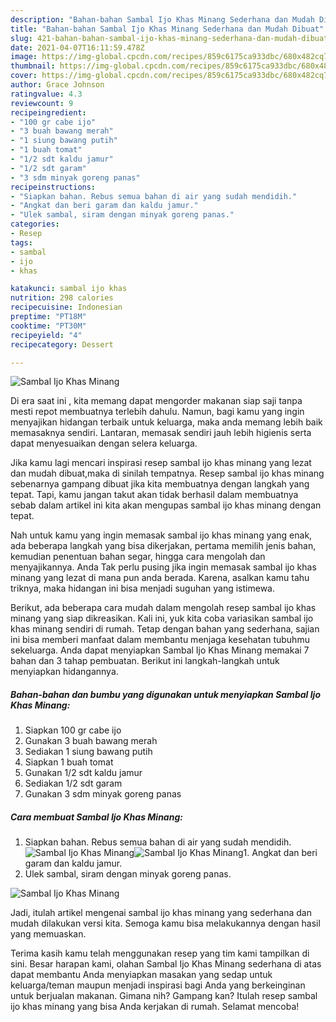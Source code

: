 ```yaml
---
description: "Bahan-bahan Sambal Ijo Khas Minang Sederhana dan Mudah Dibuat"
title: "Bahan-bahan Sambal Ijo Khas Minang Sederhana dan Mudah Dibuat"
slug: 421-bahan-bahan-sambal-ijo-khas-minang-sederhana-dan-mudah-dibuat
date: 2021-04-07T16:11:59.478Z
image: https://img-global.cpcdn.com/recipes/859c6175ca933dbc/680x482cq70/sambal-ijo-khas-minang-foto-resep-utama.jpg
thumbnail: https://img-global.cpcdn.com/recipes/859c6175ca933dbc/680x482cq70/sambal-ijo-khas-minang-foto-resep-utama.jpg
cover: https://img-global.cpcdn.com/recipes/859c6175ca933dbc/680x482cq70/sambal-ijo-khas-minang-foto-resep-utama.jpg
author: Grace Johnson
ratingvalue: 4.3
reviewcount: 9
recipeingredient:
- "100 gr cabe ijo"
- "3 buah bawang merah"
- "1 siung bawang putih"
- "1 buah tomat"
- "1/2 sdt kaldu jamur"
- "1/2 sdt garam"
- "3 sdm minyak goreng panas"
recipeinstructions:
- "Siapkan bahan. Rebus semua bahan di air yang sudah mendidih."
- "Angkat dan beri garam dan kaldu jamur."
- "Ulek sambal, siram dengan minyak goreng panas."
categories:
- Resep
tags:
- sambal
- ijo
- khas

katakunci: sambal ijo khas 
nutrition: 298 calories
recipecuisine: Indonesian
preptime: "PT18M"
cooktime: "PT30M"
recipeyield: "4"
recipecategory: Dessert

---
```



![Sambal Ijo Khas Minang](https://img-global.cpcdn.com/recipes/859c6175ca933dbc/680x482cq70/sambal-ijo-khas-minang-foto-resep-utama.jpg)

Di era  saat ini , kita memang dapat mengorder makanan siap saji tanpa mesti repot membuatnya terlebih dahulu. Namun, bagi kamu yang ingin menyajikan hidangan terbaik untuk keluarga, maka anda memang lebih baik memasaknya sendiri. Lantaran, memasak sendiri jauh lebih higienis serta dapat menyesuaikan dengan selera keluarga.

Jika kamu lagi mencari inspirasi resep sambal ijo khas minang yang lezat dan mudah dibuat,maka di sinilah tempatnya. Resep sambal ijo khas minang  sebenarnya gampang dibuat jika kita membuatnya dengan langkah yang tepat. Tapi, kamu jangan takut akan tidak berhasil dalam membuatnya 
sebab dalam artikel ini kita akan mengupas sambal ijo khas minang dengan tepat.  



Nah untuk kamu yang ingin memasak sambal ijo khas minang yang enak, ada beberapa langkah yang bisa dikerjakan, pertama memilih jenis bahan, kemudian penentuan bahan segar, hingga cara mengolah dan menyajikannya. Anda Tak perlu pusing jika ingin memasak sambal ijo khas minang yang lezat di mana pun anda berada. Karena, asalkan kamu  tahu triknya, maka hidangan ini bisa menjadi suguhan yang istimewa.

Berikut, ada beberapa cara mudah dalam mengolah resep sambal ijo khas minang yang siap dikreasikan. Kali ini, yuk kita coba variasikan sambal ijo khas minang sendiri di rumah. Tetap dengan bahan yang sederhana, sajian ini bisa memberi manfaat dalam membantu menjaga kesehatan tubuhmu sekeluarga. Anda dapat menyiapkan Sambal Ijo Khas Minang memakai 7 bahan dan 3 tahap pembuatan. Berikut ini langkah-langkah untuk menyiapkan hidangannya.

<!--inarticleads1-->

##### Bahan-bahan dan bumbu yang digunakan untuk menyiapkan Sambal Ijo Khas Minang:

1. Siapkan 100 gr cabe ijo
1. Gunakan 3 buah bawang merah
1. Sediakan 1 siung bawang putih
1. Siapkan 1 buah tomat
1. Gunakan 1/2 sdt kaldu jamur
1. Sediakan 1/2 sdt garam
1. Gunakan 3 sdm minyak goreng panas




<!--inarticleads2-->

##### Cara membuat Sambal Ijo Khas Minang:

1. Siapkan bahan. Rebus semua bahan di air yang sudah mendidih.
<img src="https://img-global.cpcdn.com/steps/f4b3a4d8c8661b0f/160x128cq70/sambal-ijo-khas-minang-langkah-memasak-1-foto.jpg" alt="Sambal Ijo Khas Minang"><img src="https://img-global.cpcdn.com/steps/3f4b3a69e96b992f/160x128cq70/sambal-ijo-khas-minang-langkah-memasak-1-foto.jpg" alt="Sambal Ijo Khas Minang">1. Angkat dan beri garam dan kaldu jamur.
1. Ulek sambal, siram dengan minyak goreng panas.
<img src="//assets-global.cpcdn.com/assets/icons/button_play-2c75c40dde080a61004c1f40b05d8f140eaff45d7e9e6481dc71c63d2e7c4909.png" alt="Sambal Ijo Khas Minang">



Jadi, itulah artikel mengenai  sambal ijo khas minang  yang sederhana dan mudah dilakukan versi kita. Semoga kamu bisa melakukannya dengan hasil yang memuaskan. 

Terima kasih kamu telah menggunakan resep yang tim kami tampilkan di sini. Besar harapan kami, olahan  Sambal Ijo Khas Minang sederhana di atas dapat membantu Anda menyiapkan masakan yang sedap untuk keluarga/teman maupun menjadi inspirasi bagi Anda yang berkeinginan untuk berjualan makanan. Gimana nih? Gampang kan? Itulah resep sambal ijo khas minang yang bisa Anda kerjakan di rumah. Selamat mencoba!

